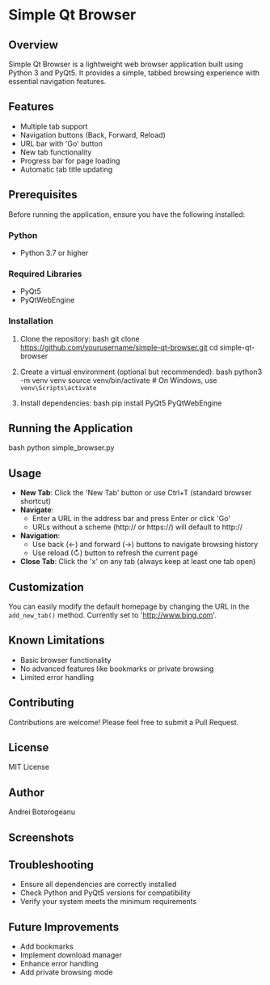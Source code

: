 # Simple Qt Browser

## Overview

Simple Qt Browser is a lightweight web browser application built using Python 3 and PyQt5. It provides a simple, tabbed browsing experience with essential navigation features.

## Features

- Multiple tab support
- Navigation buttons (Back, Forward, Reload)
- URL bar with 'Go' button
- New tab functionality
- Progress bar for page loading
- Automatic tab title updating

## Prerequisites

Before running the application, ensure you have the following installed:

### Python
- Python 3.7 or higher

### Required Libraries
- PyQt5
- PyQtWebEngine

### Installation

1. Clone the repository:
   bash
   git clone https://github.com/yourusername/simple-qt-browser.git
   cd simple-qt-browser
   

2. Create a virtual environment (optional but recommended):
   bash
   python3 -m venv venv
   source venv/bin/activate  # On Windows, use `venv\Scripts\activate`
   

3. Install dependencies:
   bash
   pip install PyQt5 PyQtWebEngine
   

## Running the Application

bash
python simple_browser.py


## Usage

- **New Tab**: Click the 'New Tab' button or use Ctrl+T (standard browser shortcut)
- **Navigate**: 
  - Enter a URL in the address bar and press Enter or click 'Go'
  - URLs without a scheme (http:// or https://) will default to http://
- **Navigation**: 
  - Use back (←) and forward (→) buttons to navigate browsing history
  - Use reload (↻) button to refresh the current page
- **Close Tab**: Click the 'x' on any tab (always keep at least one tab open)

## Customization

You can easily modify the default homepage by changing the URL in the `add_new_tab()` method. Currently set to 'http://www.bing.com'.

## Known Limitations

- Basic browser functionality
- No advanced features like bookmarks or private browsing
- Limited error handling

## Contributing

Contributions are welcome! Please feel free to submit a Pull Request.

## License

MIT License

## Author

Andrei Botorogeanu

## Screenshots



## Troubleshooting

- Ensure all dependencies are correctly installed
- Check Python and PyQt5 versions for compatibility
- Verify your system meets the minimum requirements

## Future Improvements

- Add bookmarks
- Implement download manager
- Enhance error handling
- Add private browsing mode
